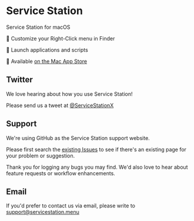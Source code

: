 # Service Station

Service Station for macOS

🔶 Customize your Right-Click menu in Finder

🔶 Launch applications and scripts

🔶 Available [on the Mac App Store](https://apps.apple.com/us/app/service-station/id1503136033?ls=1/)

## Twitter

We love hearing about how you use Service Station!

Please send us a tweet at [@ServiceStationX](https://twitter.com/ServiceStationX)

## Support

We're using GitHub as the Service Station support website.

Please first search the [existing Issues](https://github.com/knurling/ServiceStation/issues) to see if there's an existing page for your problem or suggestion.

Thank you for logging any bugs you may find. We'd also love to hear about feature requests or workflow enhancements.

## Email

If you'd prefer to contact us via email, please write to [support@servicestation.menu](mailto:support@servicestation.menu)
